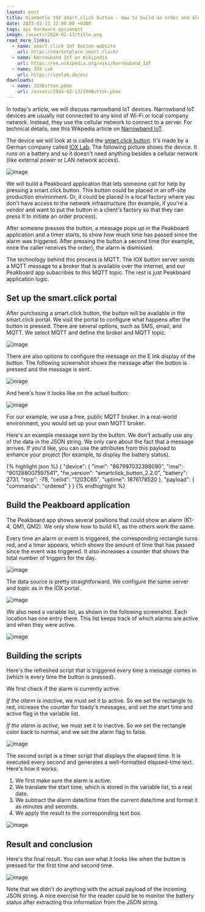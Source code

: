 ```yaml
---
layout: post
title: Dismantle the smart.click button - How to build an order and alert system with a narrowband IoT button  
date: 2023-02-13 12:00:00 +0200
tags: api hardware opcuamqtt
image: /assets/2024-02-13/title.png
read_more_links:
  - name: smart.click IoT Button website
    url: https://marketplace.smart.click/
  - name: Narrowband IoT on Wikipedia
    url: https://en.wikipedia.org/wiki/Narrowband_IoT
  - name: IOX Lab
    url: https://ioxlab.de/en/
downloads:
  - name: IOXButton.pbmx
    url: /assets/2024-02-13/IOXButton.pbmx
---
```


In today's article, we will discuss narrowband IoT devices. Narrowband IoT devices are usually not connected to any kind of Wi-Fi or local company network. Instead, they use the cellular network to connect to a server. For technical details, see this Wikpedia article on [Narrowband IoT](https://en.wikipedia.org/wiki/Narrowband_IoT).

The device we will look at is called the [smart.click button](https://marketplace.smart.click/). It's made by a German company called [IOX Lab](https://ioxlab.de/en/). The following picture shows the device. It runs on a battery and so it doesn't need anything besides a cellular network (like external power or LAN network access).

![image](/assets/2024-02-13/010.jpeg)

We will build a Peakboard application that lets someone call for help by pressing a smart.click button. This button could be placed in an off-site production environment. Or, it could be placed in a local factory where you don't have access to the network infrastructure (for example, if you're a vendor and want to put the button in a client's factory so that they can press it to initiate an order process).

After someone presses the button, a message pops up in the Peakboard application and a timer starts, to show how much time has passed since the alarm was triggered. After pressing the button a second time (for example, once the caller receives the order), the alarm is dismissed.

The technology behind this process is MQTT. The IOX button server sends a MQTT message to a broker that is available over the internet, and our Peakboard app subscribes to this MQTT topic. The rest is just Peakboard application logic.

## Set up the smart.click portal

After purchasing a smart.click button, the button will be available in the smart.click portal. We visit the portal to configure what happens after the button is pressed. There are several options, such as SMS, email, and MQTT. We select MQTT and define the broker and MQTT topic.

![image](/assets/2024-02-13/020.png)

There are also options to configure the message on the E Ink display of the button. The following screenshot shows the message after the button is pressed and the message is sent.

![image](/assets/2024-02-13/025.png)

And here's how it looks like on the actual button:

![image](/assets/2024-02-13/030.jpeg)

For our example, we use a free, public MQTT broker. In a real-world environment, you would set up your own MQTT broker.

Here's an example message sent by the button. We don't actually use any of the data in the JSON string. We only care about the fact that a message arrives. If you'd like, you can use the attributes from this payload to enhance your project (for example, to display the battery status).

{% highlight json %}
{
  "device": {
    "imei": "867997032398090",
    "imsi": "901288007597541",
    "fw_version": "smartclick_button_2.2.0",
    "battery": 2731,
    "rsrp": -78,
    "cellid": "1203C65",
    "uptime": 1876178520
  },
  "payload": {
    "commands": "ordered"
  }
}
{% endhighlight %}

## Build the Peakboard application

The Peakboard app shows several positions that could show an alarm (K1-4, QM1, QM2). We only show how to build K1, as the others work the same.

Every time an alarm or event is triggered, the corresponding rectangle turns red, and a timer appears, which shows the amount of time that has passed since the event was triggered. It also increases a counter that shows the total number of triggers for the day.

![image](/assets/2024-02-13/040.png)

The data source is pretty straightforward. We configure the same server and topic as in the IOX portal.

![image](/assets/2024-02-13/050.png)

We also need a variable list, as shown in the following screenshot. Each location has one entry there. This list keeps track of which alarms are active and when they were active.

![image](/assets/2024-02-13/060.png)

## Building the scripts

Here's the refreshed script that is triggered every time a message comes in (which is every time the button is pressed). 

We first check if the alarm is currently active.

*If the alarm is inactive*, we must set it to active. So we set the rectangle to red, increase the counter for toady's messages, and set the start time and active flag in the variable list.

*If the alarm is active*, we must set it to inactive. So we set the rectangle color back to normal, and we set the alarm flag to false.

![image](/assets/2024-02-13/070.png)

The second script is a timer script that displays the elapsed time. It is executed every second and generates a well-formatted elapsed-time text. Here's how it works:

1. We first make sure the alarm is active.
2. We translate the start time, which is stored in the variable list, to a real date.
3. We subtract the alarm date/time from the current date/time and format it as minutes and seconds.
4. We apply the result to the corresponding text box.

![image](/assets/2024-02-13/080.png)

## Result and conclusion

Here's the final result. You can see what it looks like when the button is pressed for the first time and second time.

![image](/assets/2024-02-13/result.gif)

Note that we didn't do anything with the actual payload of the incoming JSON string. A nice exercise for the reader could be to monitor the battery status after extracting this information from the JSON string.

